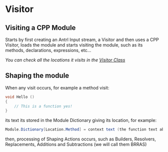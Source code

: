 # Visitor

## Visiting a CPP Module

Starts by first creating an Antrl Input stream, a Visitor and
then uses a CPP Visitor, loads the module and starts visiting
the module, such as its methods, declarations, expressions, etc...

*You can check all the locations it visits in the [Visitor Class](https://github.com/OriDevTeam/CodeShaper/blob/main/CodeShaper/Lib/AST/ANTLR/CPPModuleVisitor.cs)*


## Shaping the module

When any visit occurs, for example a method visit:

```cpp
void Hello ()
{
    // This is a function yes!
}
```

its text its stored in the Module Dictionary giving its location, for example:

```csharp
Module.Dictionary[Location.Method] = context text (the function text above for example)
```

then, processing of Shaping Actions occurs, such as Builders, Resolvers, Replacements, Additions and Subtractions (we will call them BRRAS)
